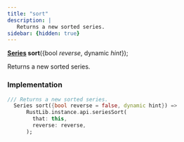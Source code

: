 ```yaml
---
title: "sort"
description: |
   Returns a new sorted series.
sidebar: {hidden: true}
---
```

<span class="dart-code"><strong>[Series] sort</strong>({<span class="nobr">bool <i>reverse</i></span>, <span class="nobr">dynamic <i>hint</i></span>});</span>

 Returns a new sorted series.
### Implementation
```dart
/// Returns a new sorted series.
  Series sort({bool reverse = false, dynamic hint}) =>
      RustLib.instance.api.seriesSort(
        that: this,
        reverse: reverse,
      );
```

[Series]: /reference/classes/series